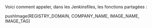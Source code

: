 Voici comment appeler, dans les Jenkinsfiles, les fonctions partagées :

pushImage(REGISTRY_DOMAIN, COMPANY_NAME, IMAGE_NAME, IMAGE_TAG)
